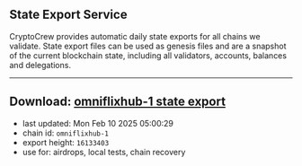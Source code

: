 ## State Export Service
CryptoCrew provides automatic daily state exports for all chains we validate. State export files can be used as genesis files and are a snapshot of the current blockchain state, including all validators, accounts, balances and delegations.

---
**Download: [omniflixhub-1 state export](https://dl-eu2.ccvalidators.com/SERVICE/omniflixhub/omniflixhub-1_export_16133403.json)**
---

- last updated: Mon Feb 10 2025 05:00:29
- chain id: `omniflixhub-1`
- export height: `16133403`
- use for: airdrops, local tests, chain recovery
